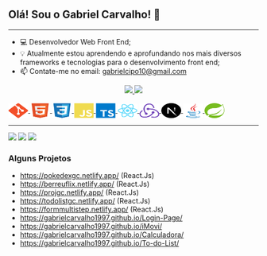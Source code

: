 ## Olá! Sou o Gabriel Carvalho! 👋

---

- 💻 Desenvolvedor Web Front End;
- 💡 Atualmente estou aprendendo e aprofundando nos mais diversos frameworks e tecnologias para o desenvolvimento front end;
- 📫 Contate-me no email: gabrielcipo10@gmail.com

<div align="center">
  <a href="https://github.com/gabrielcarvalho1997">
  <img height="150em" src="https://github-readme-stats.vercel.app/api?username=gabrielcarvalho1997&show_icons=true&theme=merko&include_all_commits=true&count_private=true"/>
  <img height="150em" src="https://github-readme-stats.vercel.app/api/top-langs/?username=gabrielcarvalho1997&layout=compact&langs_count=7&theme=merko"/>
</div>
  
<div style="display: inline_block"><br>
  <img align="center" alt="Gabriel-React" height="30" width="40" src="https://raw.githubusercontent.com/devicons/devicon/master/icons/git/git-original.svg">  
  <img align="center" alt="Gabriel-HTML" height="30" width="40" src="https://raw.githubusercontent.com/devicons/devicon/master/icons/html5/html5-original.svg">
  <img align="center" alt="Gabriel-CSS" height="30" width="40" src="https://raw.githubusercontent.com/devicons/devicon/master/icons/css3/css3-original.svg">
  <img align="center" alt="Gabriel-Js" height="30" width="40" src="https://raw.githubusercontent.com/devicons/devicon/master/icons/javascript/javascript-plain.svg">
  <img align="center" alt="Gabriel-React" height="30" width="40" src="https://raw.githubusercontent.com/devicons/devicon/master/icons/typescript/typescript-original.svg">
  <img align="center" alt="Gabriel-React" height="30" width="40" src="https://raw.githubusercontent.com/devicons/devicon/master/icons/react/react-original.svg">
  <img align="center" alt="Gabriel-React" height="30" width="40" src="https://raw.githubusercontent.com/devicons/devicon/master/icons/redux/redux-original.svg">
  <img align="center" alt="Gabriel-React" height="30" width="40" src="https://raw.githubusercontent.com/devicons/devicon/master/icons/nextjs/nextjs-original.svg">
  <img align="center" alt="Gabriel-React" height="30" width="40" src="https://raw.githubusercontent.com/devicons/devicon/master/icons/java/java-original.svg">
  <img align="center" alt="Gabriel-React" height="30" width="40" src="https://raw.githubusercontent.com/devicons/devicon/master/icons/spring/spring-original.svg">
</div>

---
  
<div>
  <a href = "mailto:gabrielcipo10@gmail.com"><img src="https://img.shields.io/badge/Gmail-D14836?style=for-the-badge&logo=gmail&logoColor=white" target="_blank"></a>
  <a href="https://www.linkedin.com/in/gabriel-coelho-carvalho-a69b38183" target="_blank"><img src="https://img.shields.io/badge/-LinkedIn-%230077B5?style=for-the-badge&logo=linkedin&logoColor=white" target="_blank"></a>
  <a href="https://wa.me/5532999909315" target="_blank"><img src="https://img.shields.io/badge/WhatsApp-25D366?style=for-the-badge&logo=whatsapp&logoColor=white" target="_blank"></a>
</div>

### Alguns Projetos 
  
- https://pokedexgc.netlify.app/  (React.Js)
- https://berreuflix.netlify.app/  (React.Js)
- https://projgc.netlify.app/  (React.Js)
- https://todolistgc.netlify.app/  (React.Js)
- https://formmultistep.netlify.app/  (React.Js)
- https://gabrielcarvalho1997.github.io/Login-Page/ 
- https://gabrielcarvalho1997.github.io/iMovi/
- https://gabrielcarvalho1997.github.io/Calculadora/
- https://gabrielcarvalho1997.github.io/To-do-List/
  


